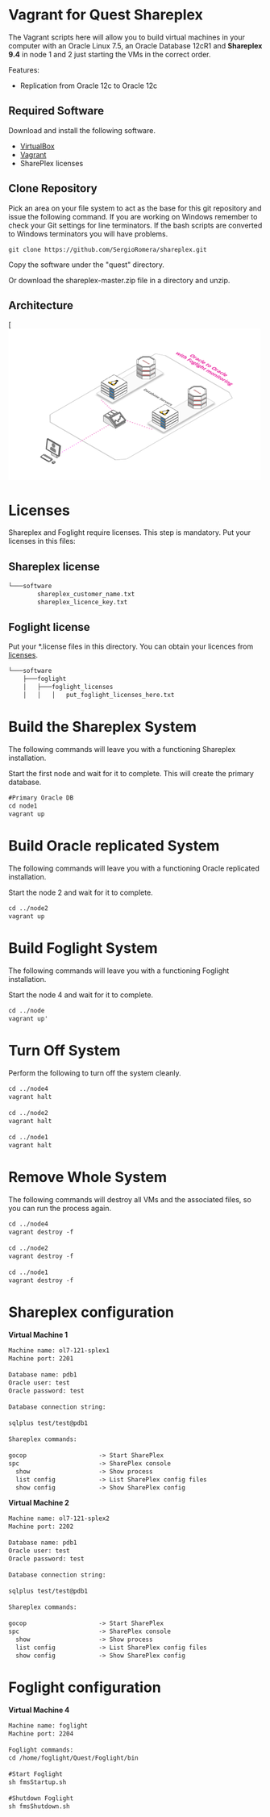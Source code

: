 # Vagrant for Quest Shareplex

The Vagrant scripts here will allow you to build virtual machines in your computer with an Oracle Linux 7.5, an Oracle Database 12cR1 and **Shareplex 9.4** in node 1 and 2 just starting the VMs in the correct order.

Features:

* Replication from Oracle 12c to Oracle 12c

## Required Software

Download and install the following software.

* [VirtualBox](https://www.virtualbox.org/wiki/Downloads)
* [Vagrant](https://www.vagrantup.com/downloads.html)
* SharePlex licenses

## Clone Repository

Pick an area on your file system to act as the base for this git repository and issue the following command. If you are working on Windows remember to check your Git settings for line terminators. If the bash scripts are converted to Windows terminators you will have problems.

```
git clone https://github.com/SergioRomera/shareplex.git
```

Copy the software under the "quest" directory.

Or download the shareplex-master.zip file in a directory and unzip.


## Architecture

[![Oracle to Oracle with Foglight](oracle-to-oracle-foglight.png)

# Licenses
Shareplex and Foglight require licenses. This step is mandatory. Put your licenses in this files:

## Shareplex license

```
└───software
        shareplex_customer_name.txt
        shareplex_licence_key.txt
```
## Foglight license

Put your *.license files in this directory. You can obtain your licences from [licenses](https://support.quest.com).

```
└───software
    ├───foglight
    │   ├───foglight_licenses
    │   │   │   put_foglight_licenses_here.txt
```

# Build the Shareplex System

The following commands will leave you with a functioning Shareplex installation.

Start the first node and wait for it to complete. This will create the primary database.

```
#Primary Oracle DB
cd node1
vagrant up
```

# Build Oracle replicated System

The following commands will leave you with a functioning Oracle replicated installation.

Start the node 2 and wait for it to complete.

```
cd ../node2
vagrant up
```
# Build Foglight System

The following commands will leave you with a functioning Foglight installation.

Start the node 4 and wait for it to complete.

```
cd ../node
vagrant up'
```

# Turn Off System

Perform the following to turn off the system cleanly.


```
cd ../node4
vagrant halt

cd ../node2
vagrant halt

cd ../node1
vagrant halt
```

# Remove Whole System

The following commands will destroy all VMs and the associated files, so you can run the process again.

```
cd ../node4
vagrant destroy -f

cd ../node2
vagrant destroy -f

cd ../node1
vagrant destroy -f
```

# Shareplex configuration

**Virtual Machine 1**
```
Machine name: ol7-121-splex1
Machine port: 2201

Database name: pdb1
Oracle user: test
Oracle password: test

Database connection string: 

sqlplus test/test@pdb1

Shareplex commands:

gocop                    -> Start SharePlex
spc                      -> SharePlex console
  show                   -> Show process
  list config            -> List SharePlex config files
  show config            -> Show SharePlex config
```

**Virtual Machine 2**
```
Machine name: ol7-121-splex2
Machine port: 2202

Database name: pdb1
Oracle user: test
Oracle password: test

Database connection string: 

sqlplus test/test@pdb1

Shareplex commands:

gocop                    -> Start SharePlex
spc                      -> SharePlex console
  show                   -> Show process
  list config            -> List SharePlex config files
  show config            -> Show SharePlex config
```

# Foglight configuration

**Virtual Machine 4**
```
Machine name: foglight
Machine port: 2204

Foglight commands:
cd /home/foglight/Quest/Foglight/bin

#Start Foglight
sh fmsStartup.sh

#Shutdown Foglight
sh fmsShutdown.sh
```
